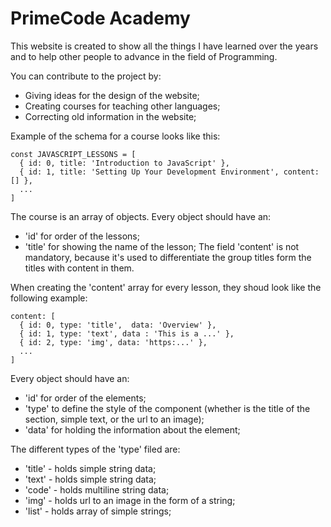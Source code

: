 # PrimeCode Academy

This website is created to show all the things I have learned over the years and to help other people to advance in the field of Programming.

You can contribute to the project by:

- Giving ideas for the design of the website;
- Creating courses for teaching other languages;
- Correcting old information in the website;

Example of the schema for a course looks like this:

```
const JAVASCRIPT_LESSONS = [
  { id: 0, title: 'Introduction to JavaScript' },
  { id: 1, title: 'Setting Up Your Development Environment', content: [] },
  ...
]
```

The course is an array of objects.
Every object should have an:

- 'id' for order of the lessons;
- 'title' for showing the name of the lesson;
  The field 'content' is not mandatory, because it's used to differentiate the group titles form the titles with content in them.

When creating the 'content' array for every lesson, they shoud look like the following example:

```
content: [
  { id: 0, type: 'title',  data: 'Overview' },
  { id: 1, type: 'text', data : 'This is a ...' },
  { id: 2, type: 'img', data: 'https:...' },
  ...
]
```

Every object should have an:

- 'id' for order of the elements;
- 'type' to define the style of the component (whether is the title of the section, simple text, or the url to an image);
- 'data' for holding the information about the element;

The different types of the 'type' filed are:

- 'title' - holds simple string data;
- 'text' - holds simple string data;
- 'code' - holds multiline string data;
- 'img' - holds url to an image in the form of a string;
- 'list' - holds array of simple strings;
